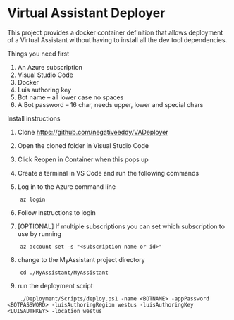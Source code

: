 # Virtual Assistant Deployer

This project provides a docker container definition that allows deployment of a Virtual Assistant without having to install all the dev tool dependencies.

Things you need first 
1. An Azure subscription 
2. Visual Studio Code
3. Docker
4. Luis authoring key
5. Bot name – all lower case no spaces
6. A Bot password – 16 char, needs upper, lower and special chars
 
Install instructions
1.	Clone https://github.com/negativeeddy/VADeployer
2.	Open the cloned folder in Visual Studio Code 
3.	Click Reopen in Container when this pops up
 
4.	Create a terminal in VS Code and run the following commands
5. Log in to the Azure command line
 ````
     az login
 ```` 
6. Follow instructions to login
        
7. [OPTIONAL] If multiple subscriptions you can set which subscription to use by running
 ````
     az account set -s "<subscription name or id>"
 ````
8. change to the MyAssistant project directory
 ````
     cd ./MyAssistant/MyAssistant
 ````
9. run the deployment script
````
    ./Deployment/Scripts/deploy.ps1 -name <BOTNAME> -appPassword <BOTPASSWORD> -luisAuthoringRegion westus -luisAuthoringKey <LUISAUTHKEY> -location westus
````
